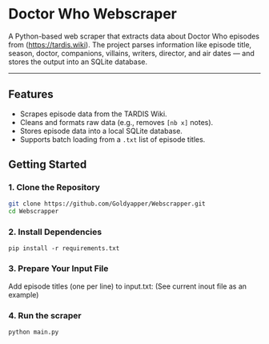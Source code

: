 # Doctor Who Webscraper

A Python-based web scraper that extracts  data about Doctor Who episodes from (https://tardis.wiki). The project parses information like episode title, season, doctor, companions, villains, writers, director, and air dates — and stores the output into an SQLite database.

---

## Features

- Scrapes episode data from the TARDIS Wiki.
- Cleans and formats raw data (e.g., removes `[nb x]` notes).
- Stores episode data into a local SQLite database.
- Supports batch loading from a `.txt` list of episode titles.

## Getting Started

### 1. Clone the Repository

```bash
git clone https://github.com/Goldyapper/Webscrapper.git
cd Webscrapper
```

### 2. Install Dependencies

```pip install -r requirements.txt```

### 3. Prepare Your Input File

Add episode titles (one per line) to input.txt:
(See current inout file as an example)

### 4. Run the scraper

```python main.py```
